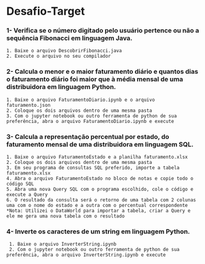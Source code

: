 # Desafio-Target
### 1- Verifica se o número digitado pelo usuário pertence ou não a sequência Fibonacci em linguagem Java.
    1. Baixe o arquivo DescobrirFibonacci.java
    2. Execute o arquivo no seu compilador

### 2- Calcula o menor e o maior faturamento diário e quantos dias o faturamento diário foi maior que à média mensal de uma distribuidora em linguagem Python.
    1. Baixe o arquivo FaturamentoDiario.ipynb e o arquivo faturamento.json
    2. Coloque os dois arquivos dentro de uma mesma pasta
    3. Com o jupyter notebook ou outro ferramenta de python de sua preferência, abra o arquivo FaturamentoDiario.ipynb e execute

### 3- Calcula a representação percentual por estado, do faturamento mensal de uma distribuidora em linguagem SQL.
    1. Baixe o arquivo FaturamentoEstado e a planilha faturamento.xlsx
    2. Coloque os dois arquivos dentro de uma mesma pasta
    3. Em seu programa de consultas SQL preferido, importe a tabela faturamento.xlsx
    4. Abra o arquivo FaturamentoEstado no bloco de notas e copie todo o código SQL
    5. Abra uma nova Query SQL com o programa escolhido, cole o código e execute a Query
    6. O resultado da consulta será o retorno de uma tabela com 2 colunas uma com o nome do estado e a outra com o percentual correspondente
    *Nota: Utilizei o DataWorld para importar a tabela, criar a Query e ele me gera uma nova tabela com o resultado
    
 ### 4- Inverte os caracteres de um string em linguagem Python.
     1. Baixe o arquivo InverterString.ipynb
     2. Com o jupyter notebook ou outro ferramenta de python de sua preferência, abra o arquivo InverterString.ipynb e execute
